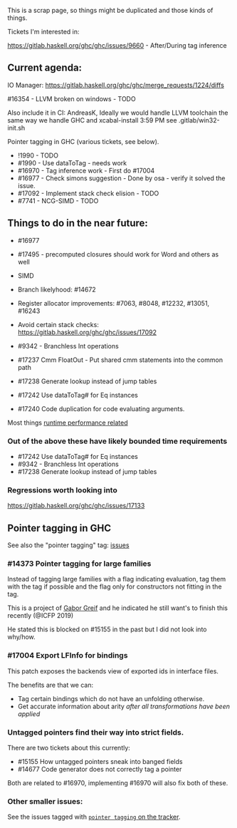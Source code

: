 This is a scrap page, so things might be duplicated and those kinds of things.

Tickets I'm interested in:

https://gitlab.haskell.org/ghc/ghc/issues/9660 - After/During tag inference


## Current agenda:

IO Manager: https://gitlab.haskell.org/ghc/ghc/merge_requests/1224/diffs

#16354 - LLVM broken on windows - TODO

Also include it in CI:
AndreasK, Ideally we would handle LLVM toolchain the same way we handle GHC and xcabal-install
3:59 PM see .gitlab/win32-init.sh

Pointer tagging in GHC (various tickets, see below).


* !1990 - TODO
* #1990 - Use dataToTag - needs work
* #16970 - Tag inference work  - First do #17004
* #16977 - Check simons suggestion - Done by osa - verify it solved the issue. 
* #17092 - Implement stack check elision  - TODO
* #7741 - NCG-SIMD  - TODO

## Things to do in the near future:

* #16977 
* #17495 - precomputed closures should work for Word and others as well
* SIMD
* Branch likelyhood: #14672
* Register allocator improvements: #7063, #8048, #12232, #13051, #16243
* Avoid certain stack checks: https://gitlab.haskell.org/ghc/ghc/issues/17092

* #9342 - Branchless Int operations
* #17237 Cmm FloatOut - Put shared cmm statements into the common path
* #17238 Generate lookup instead of jump tables
* #17242 Use dataToTag# for Eq instances
* #17240 Code duplication for code evaluating arguments.

Most things [runtime performance related](https://gitlab.haskell.org/ghc/ghc/issues?scope=all&utf8=%E2%9C%93&state=opened&label_name[]=runtime%20perf)

### Out of the above these have likely bounded time requirements

* #17242 Use dataToTag# for Eq instances
* #9342 - Branchless Int operations
* #17238 Generate lookup instead of jump tables

### Regressions worth looking into

https://gitlab.haskell.org/ghc/ghc/issues/17133

## Pointer tagging in GHC

See also the "pointer tagging" tag: [issues](https://gitlab.haskell.org/ghc/ghc/issues?scope=all&utf8=%E2%9C%93&state=opened&label_name[]=pointer%20tagging)

### #14373 Pointer tagging for large families

Instead of tagging large families with a flag indicating evaluation, tag them with the tag if possible and the flag only for constructors not fitting in the tag.

This is a project of [Gabor Greif](GaborGreif) and he indicated he still want's to finish this recently (@ICFP 2019)

He stated this is blocked on #15155 in the past but I did not look into why/how.

### #17004 Export LFInfo for bindings

This patch exposes the backends view of exported ids in interface files.

The benefits are that we can:
* Tag certain bindings which do not have an unfolding otherwise. 
* Get accurate information about arity *after all transformations have been applied*

### Untagged pointers find their way into strict fields.

There are two tickets about this currently:

* #15155 How untagged pointers sneak into banged fields
* #14677 Code generator does not correctly tag a pointer

Both are related to #16970, implementing #16970 will also fix both of these.

### Other smaller issues:

See the issues tagged with [`pointer tagging` on the tracker](https://gitlab.haskell.org/ghc/ghc/issues?scope=all&utf8=%E2%9C%93&state=opened&label_name[]=pointer%20tagging).